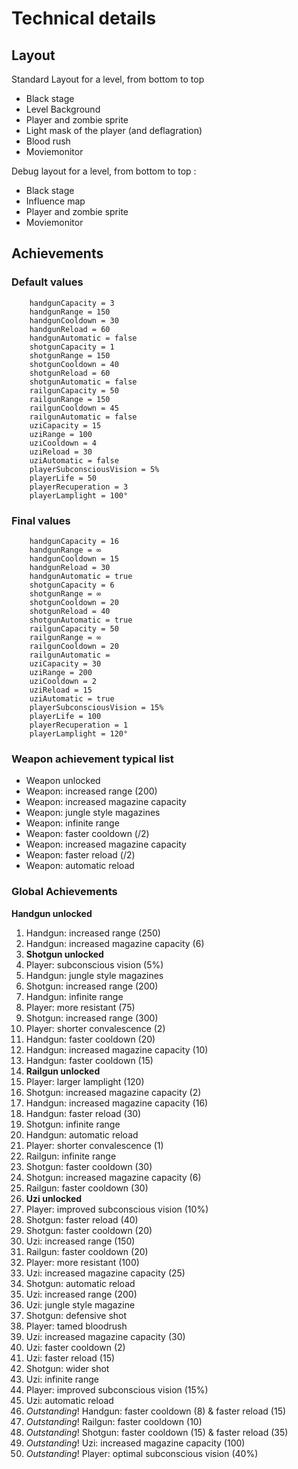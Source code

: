 Technical details
=================

Layout
------
Standard Layout for a level, from bottom to top
	
* Black stage
* Level Background
* Player and zombie sprite
* Light mask of the player (and deflagration)
* Blood rush
* Moviemonitor

Debug layout for a level, from bottom to top :

* Black stage
* Influence map
* Player and zombie sprite
* Moviemonitor

Achievements
------------

### Default values
```
	handgunCapacity = 3
	handgunRange = 150
	handgunCooldown = 30
	handgunReload = 60
	handgunAutomatic = false
	shotgunCapacity = 1
	shotgunRange = 150
	shotgunCooldown = 40
	shotgunReload = 60
	shotgunAutomatic = false
	railgunCapacity = 50
	railgunRange = 150
	railgunCooldown = 45
	railgunAutomatic = false
	uziCapacity = 15
	uziRange = 100
	uziCooldown = 4
	uziReload = 30
	uziAutomatic = false
	playerSubconsciousVision = 5%
	playerLife = 50
	playerRecuperation = 3
	playerLamplight = 100°
```

### Final values
```
	handgunCapacity = 16
	handgunRange = ∞
	handgunCooldown = 15
	handgunReload = 30
	handgunAutomatic = true
	shotgunCapacity = 6
	shotgunRange = ∞
	shotgunCooldown = 20
	shotgunReload = 40
	shotgunAutomatic = true
	railgunCapacity = 50
	railgunRange = ∞
	railgunCooldown = 20
	railgunAutomatic =
	uziCapacity = 30
	uziRange = 200
	uziCooldown = 2
	uziReload = 15
	uziAutomatic = true
	playerSubconsciousVision = 15%
	playerLife = 100
	playerRecuperation = 1
	playerLamplight = 120°
```

### Weapon achievement typical list
* Weapon unlocked
* Weapon: increased range (200)
* Weapon: increased magazine capacity
* Weapon: jungle style magazines
* Weapon: infinite range
* Weapon: faster cooldown (/2)
* Weapon: increased magazine capacity
* Weapon: faster reload (/2)
* Weapon: automatic reload


### Global Achievements

**Handgun unlocked**

1. Handgun: increased range (250)
1. Handgun: increased magazine capacity (6)
2. **Shotgun unlocked**
9. Player: subconscious vision (5%)
1. Handgun: jungle style magazines
2. Shotgun: increased range (200)
1. Handgun: infinite range
9. Player: more resistant (75)
2. Shotgun: increased range (300)
9. Player: shorter convalescence (2)
1. Handgun: faster cooldown (20)
1. Handgun: increased magazine capacity (10)
1. Handgun: faster cooldown (15)
3. **Railgun unlocked**
9. Player: larger lamplight (120)
2. Shotgun: increased magazine capacity (2)
1. Handgun: increased magazine capacity (16)
1. Handgun: faster reload (30)
2. Shotgun: infinite range
1. Handgun: automatic reload
9. Player: shorter convalescence (1)
3. Railgun: infinite range
2. Shotgun: faster cooldown (30)
2. Shotgun: increased magazine capacity (6)
3. Railgun: faster cooldown (30)
4. **Uzi unlocked**
9. Player: improved subconscious vision (10%)
2. Shotgun: faster reload (40)
2. Shotgun: faster cooldown (20)
4. Uzi: increased range (150)
3. Railgun: faster cooldown (20)
9. Player: more resistant (100)
4. Uzi: increased magazine capacity (25)
2. Shotgun: automatic reload
4. Uzi: increased range (200)
4. Uzi: jungle style magazine
2. Shotgun: defensive shot
9. Player: tamed bloodrush
4. Uzi: increased magazine capacity (30)
4. Uzi: faster cooldown (2)
4. Uzi: faster reload (15)
2. Shotgun: wider shot
4. Uzi: infinite range
9. Player: improved subconscious vision  (15%)
4. Uzi: automatic reload
5. *Outstanding*! Handgun: faster cooldown (8) & faster reload (15)
5. *Outstanding*! Railgun: faster cooldown (10)
5. *Outstanding*! Shotgun: faster cooldown (15) & faster reload (35)
5. *Outstanding*! Uzi: increased magazine capacity (100)
5. *Outstanding*! Player: optimal subconscious vision (40%)